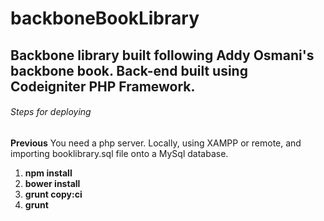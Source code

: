 # backboneBookLibrary
## Backbone library built following Addy Osmani's backbone book. Back-end built using Codeigniter PHP Framework.

###### Steps for deploying
**Previous** 
You need a php server. Locally, using XAMPP or remote, and importing booklibrary.sql file onto a MySql database. 

1. **npm install**
2. **bower install**
3. **grunt copy:ci**
4. **grunt**


